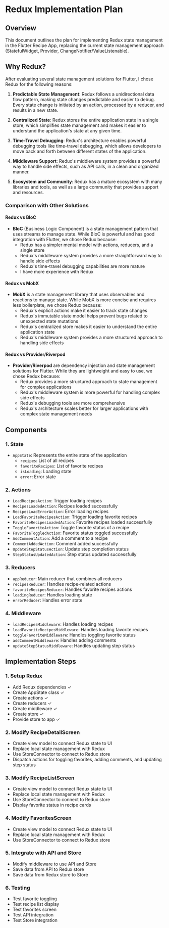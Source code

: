 # Redux Implementation Plan

## Overview
This document outlines the plan for implementing Redux state management in the Flutter Recipe App, replacing the current state management approach (StatefulWidget, Provider, ChangeNotifier/ValueListenable).

## Why Redux?
After evaluating several state management solutions for Flutter, I chose Redux for the following reasons:

1. **Predictable State Management**: Redux follows a unidirectional data flow pattern, making state changes predictable and easier to debug. Every state change is initiated by an action, processed by a reducer, and results in a new state.

2. **Centralized State**: Redux stores the entire application state in a single store, which simplifies state management and makes it easier to understand the application's state at any given time.

3. **Time-Travel Debugging**: Redux's architecture enables powerful debugging tools like time-travel debugging, which allows developers to move back and forth between different states of the application.

4. **Middleware Support**: Redux's middleware system provides a powerful way to handle side effects, such as API calls, in a clean and organized manner.

5. **Ecosystem and Community**: Redux has a mature ecosystem with many libraries and tools, as well as a large community that provides support and resources.

### Comparison with Other Solutions

#### Redux vs BloC
- **BloC** (Business Logic Component) is a state management pattern that uses streams to manage state. While BloC is powerful and has good integration with Flutter, we chose Redux because:
  - Redux has a simpler mental model with actions, reducers, and a single store
  - Redux's middleware system provides a more straightforward way to handle side effects
  - Redux's time-travel debugging capabilities are more mature
  - I have more experience with Redux

#### Redux vs MobX
- **MobX** is a state management library that uses observables and reactions to manage state. While MobX is more concise and requires less boilerplate, we chose Redux because:
  - Redux's explicit actions make it easier to track state changes
  - Redux's immutable state model helps prevent bugs related to unexpected state mutations
  - Redux's centralized store makes it easier to understand the entire application state
  - Redux's middleware system provides a more structured approach to handling side effects

#### Redux vs Provider/Riverpod
- **Provider/Riverpod** are dependency injection and state management solutions for Flutter. While they are lightweight and easy to use, we chose Redux because:
  - Redux provides a more structured approach to state management for complex applications
  - Redux's middleware system is more powerful for handling complex side effects
  - Redux's debugging tools are more comprehensive
  - Redux's architecture scales better for larger applications with complex state management needs

## Components

### 1. State
- `AppState`: Represents the entire state of the application
  - `recipes`: List of all recipes
  - `favoriteRecipes`: List of favorite recipes
  - `isLoading`: Loading state
  - `error`: Error state

### 2. Actions
- `LoadRecipesAction`: Trigger loading recipes
- `RecipesLoadedAction`: Recipes loaded successfully
- `RecipesLoadErrorAction`: Error loading recipes
- `LoadFavoriteRecipesAction`: Trigger loading favorite recipes
- `FavoriteRecipesLoadedAction`: Favorite recipes loaded successfully
- `ToggleFavoriteAction`: Toggle favorite status of a recipe
- `FavoriteToggledAction`: Favorite status toggled successfully
- `AddCommentAction`: Add a comment to a recipe
- `CommentAddedAction`: Comment added successfully
- `UpdateStepStatusAction`: Update step completion status
- `StepStatusUpdatedAction`: Step status updated successfully

### 3. Reducers
- `appReducer`: Main reducer that combines all reducers
- `recipesReducer`: Handles recipe-related actions
- `favoriteRecipesReducer`: Handles favorite recipes actions
- `loadingReducer`: Handles loading state
- `errorReducer`: Handles error state

### 4. Middleware
- `loadRecipesMiddleware`: Handles loading recipes
- `loadFavoriteRecipesMiddleware`: Handles loading favorite recipes
- `toggleFavoriteMiddleware`: Handles toggling favorite status
- `addCommentMiddleware`: Handles adding comments
- `updateStepStatusMiddleware`: Handles updating step status

## Implementation Steps

### 1. Setup Redux
- Add Redux dependencies ✓
- Create AppState class ✓
- Create actions ✓
- Create reducers ✓
- Create middleware ✓
- Create store ✓
- Provide store to app ✓

### 2. Modify RecipeDetailScreen
- Create view model to connect Redux state to UI
- Replace local state management with Redux
- Use StoreConnector to connect to Redux store
- Dispatch actions for toggling favorites, adding comments, and updating step status

### 3. Modify RecipeListScreen
- Create view model to connect Redux state to UI
- Replace local state management with Redux
- Use StoreConnector to connect to Redux store
- Display favorite status in recipe cards

### 4. Modify FavoritesScreen
- Create view model to connect Redux state to UI
- Replace local state management with Redux
- Use StoreConnector to connect to Redux store

### 5. Integrate with API and Store
- Modify middleware to use API and Store
- Save data from API to Redux store
- Save data from Redux store to Store

### 6. Testing
- Test favorite toggling
- Test recipe list display
- Test favorites screen
- Test API integration
- Test Store integration
